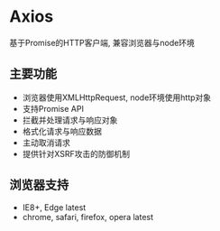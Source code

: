 # Axios
基于Promise的HTTP客户端, 兼容浏览器与node环境

## 主要功能
* 浏览器使用XMLHttpRequest, node环境使用http对象
* 支持Promise API
* 拦截并处理请求与响应对象
* 格式化请求与响应数据
* 主动取消请求
* 提供针对XSRF攻击的防御机制

## 浏览器支持
* IE8+, Edge latest
* chrome, safari, firefox, opera latest
